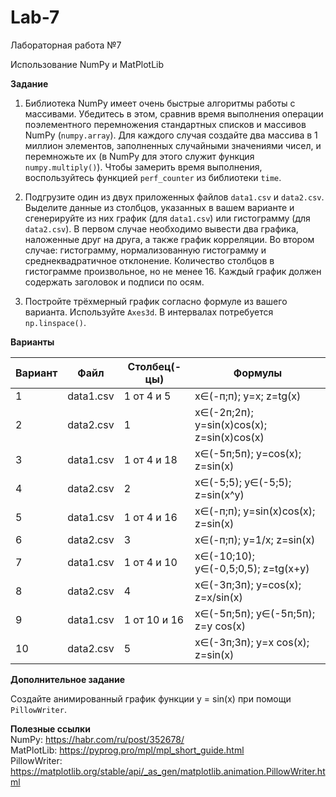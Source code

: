 # Lab-7
Лабораторная работа №7

Использование NumPy и MatPlotLib

**Задание**

1. Библиотека NumPy имеет очень быстрые алгоритмы работы с массивами. Убедитесь в этом, сравнив время выполнения операции поэлементного перемножения стандартных списков
и массивов NumPy (```numpy.array```). Для каждого случая создайте два массива в 1 миллион элементов, заполненных случайными значениями чисел, и перемножьте их (в NumPy 
для этого служит функция ```numpy.multiply()```). Чтобы замерить время выполнения, воспользуйтесь функцией ```perf_counter``` из библиотеки ```time```.

2. Подгрузите один из двух приложенных файлов ```data1.csv``` и ```data2.csv```. Выделите данные из столбцов, указанных в вашем варианте и сгенерируйте из них график
(для ```data1.csv```) или гистограмму (для ```data2.csv```). В первом случае необходимо вывести два графика, наложенные друг на друга, а также график корреляции.
Во втором случае: гистограмму, нормализованную гистограмму и среднеквадратичное отклонение. Количество столбцов в гистограмме произвольное, но не менее 16. Каждый график должен содержать заголовок и подписи по осям.

3. Постройте трёхмерный график согласно формуле из вашего варианта. Используйте ```Axes3d```. В интервалах потребуется ```np.linspace()```.

**Варианты**

| Вариант | Файл | Столбец(-цы) | Формулы |
| ------- | ---- | ------------ | ------- |
| 1 | data1.csv | 1 от 4 и 5 | x∈(-п;п); y=x; z=tg(x) |
| 2 | data2.csv | 1 | x∈(-2п;2п); y=sin(x)cos(x); z=sin(x)cos(x) |
| 3 | data1.csv | 1 от 4 и 18 | x∈(-5п;5п); y=cos(x); z=sin(x) |
| 4 | data2.csv | 2 | x∈(-5;5); y∈(-5;5); z=sin(x^y) |
| 5 | data1.csv | 1 от 4 и 16 | x∈(-п;п); y=sin(x)cos(x); z=sin(x) |
| 6 | data2.csv | 3 | x∈(-п;п); y=1/x; z=sin(x) |
| 7 | data1.csv | 1 от 4 и 10 | x∈(-10;10); y∈(-0,5;0,5); z=tg(x+y) |
| 8 | data2.csv | 4 | x∈(-3п;3п); y=cos(x); z=x/sin(x) |
| 9 | data1.csv | 1 от 10 и 16 | x∈(-5п;5п); y∈(-5п;5п); z=y cos(x) |
| 10 | data2.csv | 5 | x∈(-3п;3п); y=x cos(x); z=sin(x) |


**Дополнительное задание**

Создайте анимированный график функции y = sin(x) при помощи ```PillowWriter```.

**Полезные ссылки**  
NumPy:          https://habr.com/ru/post/352678/  
MatPlotLib:     https://pyprog.pro/mpl/mpl_short_guide.html  
PillowWriter:   https://matplotlib.org/stable/api/_as_gen/matplotlib.animation.PillowWriter.html  
